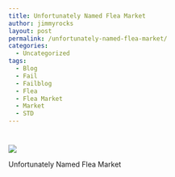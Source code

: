 ```yaml
---
title: Unfortunately Named Flea Market
author: jimmyrocks
layout: post
permalink: /unfortunately-named-flea-market/
categories:
  - Uncategorized
tags:
  - Blog
  - Fail
  - Failblog
  - Flea
  - Flea Market
  - Market
  - STD
---
```

# 

![][1]

 [1]: http://media.tumblr.com/RkNsJZueFhk9ka8cUIZyXEcTo1_400.jpg

Unfortunately Named Flea Market[][2]

 [2]: http://failblog.files.wordpress.com/2008/12/fail-owned-flea-market-fail.jpg
